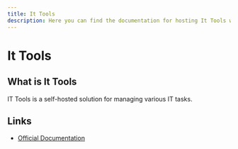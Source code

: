 ```yaml
---
title: It Tools
description: Here you can find the documentation for hosting It Tools with Coolify.
---
```


# It Tools

## What is It Tools

IT Tools is a self-hosted solution for managing various IT tasks.

## Links

- [Official Documentation](https://github.com/corentinth/it-tools?utm_source=coolify.io)
